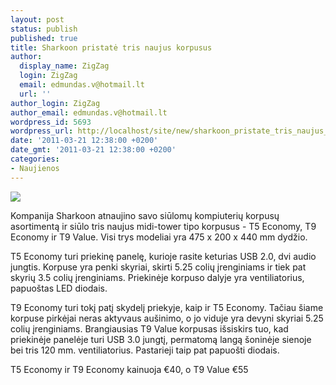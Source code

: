 ```yaml
---
layout: post
status: publish
published: true
title: Sharkoon pristatė tris naujus korpusus
author:
  display_name: ZigZag
  login: ZigZag
  email: edmundas.v@hotmail.lt
  url: ''
author_login: ZigZag
author_email: edmundas.v@hotmail.lt
wordpress_id: 5693
wordpress_url: http://localhost/site/new/sharkoon_pristate_tris_naujus_korpusus/
date: '2011-03-21 12:38:00 +0200'
date_gmt: '2011-03-21 12:38:00 +0200'
categories:
- Naujienos
---
```

<div class="imgright"><img src="http://technews.lt/upload/edbdcb49c9f9e3e04af77af766c781c3957.jpg"  /></div>
<p>Kompanija Sharkoon atnaujino savo siūlomų kompiuterių korpusų asortimentą ir siūlo tris naujus midi-tower tipo korpusus - T5 Economy, T9 Economy ir T9 Value. Visi trys modeliai yra 475  x 200  x 440 mm dydžio.</p>
<p>T5 Economy turi priekinę panelę, kurioje rasite keturias USB 2.0, dvi audio jungtis. Korpuse yra penki skyriai, skirti 5.25 colių įrenginiams ir tiek pat skyrių 3.5 colių įrenginiams. Priekinėje korpuso dalyje yra ventiliatorius, papuoštas LED diodais. </p>
<p>T9 Economy turi tokį patį skydelį priekyje, kaip ir T5 Economy. Tačiau šiame korpuse pirkėjai neras aktyvaus aušinimo, o jo viduje yra devyni skyriai 5.25 colių įrenginiams. Brangiausias T9 Value korpusas išsiskirs tuo, kad priekinėje panelėje turi  USB 3.0 jungtį, permatomą langą šoninėje sienoje bei tris 120 mm. ventiliatorius. Pastarieji taip pat papuošti diodais. </p>
<p>T5 Economy ir T9 Economy kainuoja  €40, o T9 Value €55<br /></p>
